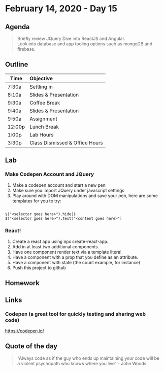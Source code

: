 # February 14, 2020 - Day 15

## Agenda 
>Briefly review JQuery
>Dive into ReactJS and Angular.  
>Look into database and app tooling options such as mongoDB and firebase. 

## Outline


| Time   | Objective                        |
| -------|:---------------------------------|
| 7:30a  | Settling in                      |
| 8:10a  | Slides & Presentation            |
| 9:30a  | Coffee Break                     |
| 9:40a  | Slides & Presentation            |
| 9:50a  | Assignment                       |
| 12:00p | Lunch Break                      |
| 1:00p  | Lab Hours                        |
| 3:30p  | Class Dismissed & Office Hours   |

## Lab

### Make Codepen Account and JQuery

1. Make a codepen account and start a new pen
2. Make sure you import JQuery under javascript settings
3. Play around with DOM manipulations and save your pen, here are some templates for you to try:

```JQuery

$("<selector goes here>").hide()
$("<selector goes here>").text("<content goes here>")
```

### React!

1. Create a react app using npx create-react-app.
2. Add in at least two additional components.
3. Have one component render text via a template literal.
4. Have a component with a prop that you define as an attribute.
5. Have a component with state (the count example, for instance)
6. Push this project to github


## Homework

## Links

### Codepen (a great tool for quickly testing and sharing web code)

https://codepen.io/

## Quote of the day 
>“Always code as if the guy who ends up maintaining your code will be a violent psychopath who knows where you live” - John Woods 